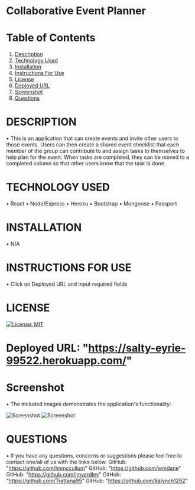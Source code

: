 # Collaborative Event Planner

# Table of Contents

1. [Description](#Description)
2. [Technology Used](#TechnologyUsed)
3. [Installation](#Installation)
4. [Instructions For Use](#InstructionsForUse)
5. [License](#License)
6. [Deployed URL](#DeployedURL)
7. [Screenshot](#Screenshot)
8. [Questions](#Questions)

# DESCRIPTION

• This is an application that can create events and invite other users to those events. Users can then create a shared event checklist that each member of the group can contribute to and assign tasks to themselves to help plan for the event. When tasks are completed, they can be moved to a completed column so that other users know that the task is done.

# TECHNOLOGY USED

• React
• Node/Express
• Heroku
• Bootstrap
• Mongoose
• Passport

# INSTALLATION

• N/A

# INSTRUCTIONS FOR USE

• Click on Deployed URL and input required fields

# LICENSE

[![License: MIT](https://img.shields.io/badge/License-MIT-yellow.svg)](https://opensource.org/licenses/MIT)

# Deployed URL: "https://salty-eyrie-99522.herokuapp.com/"

# Screenshot
• The included images demonstrates the application's functionality:

![Screenshot](https://i.imgur.com/aUs64iT.png)
![Screenshot](https://i.imgur.com/HQ1Ygqi.png)

# QUESTIONS

• If you have any questions, concerns or suggestions please feel free to contact one/all of us with the links below.
GitHub: "https://github.com/lmmccullum"
GitHub: "https://github.com/wmdane"
GitHub: "https://github.com/jmyardley"
GitHub: "https://github.com/Trattana95"
GitHub: "https://github.com/kalynch1292"
